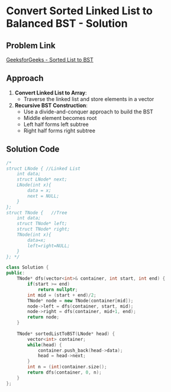 # Convert Sorted Linked List to Balanced BST - Solution

## Problem Link
[GeeksforGeeks - Sorted List to BST](https://practice.geeksforgeeks.org/problems/sorted-list-to-bst/1)

## Approach
1. **Convert Linked List to Array**:
   - Traverse the linked list and store elements in a vector
2. **Recursive BST Construction**:
   - Use a divide-and-conquer approach to build the BST
   - Middle element becomes root
   - Left half forms left subtree
   - Right half forms right subtree

## Solution Code
```cpp
/*
struct LNode { //Linked List
    int data;
    struct LNode* next;
    LNode(int x){
        data = x;
        next = NULL;
    }
};
struct TNode {   //Tree
    int data;
    struct TNode* left;
    struct TNode* right;
    TNode(int x){
        data=x;
        left=right=NULL;
    }
}; */

class Solution {
public:
    TNode* dfs(vector<int>& container, int start, int end) {
        if(start >= end)
            return nullptr;
        int mid = (start + end)/2;
        TNode* node = new TNode(container[mid]);
        node->left = dfs(container, start, mid);
        node->right = dfs(container, mid+1, end);
        return node;
    }
    
    TNode* sortedListToBST(LNode* head) {
        vector<int> container;
        while(head) {
            container.push_back(head->data);
            head = head->next;
        }
        int n = (int)container.size();
        return dfs(container, 0, n);
    }
};
